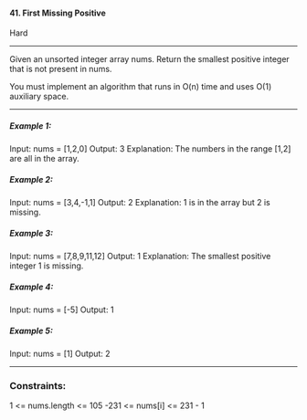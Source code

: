 #### 41. First Missing Positive
Hard

---
Given an unsorted integer array nums. Return the smallest positive integer that is not present in nums.

You must implement an algorithm that runs in O(n) time and uses O(1) auxiliary space.

--- 

##### Example 1:
Input: nums = [1,2,0]
Output: 3
Explanation: The numbers in the range [1,2] are all in the array.

##### Example 2:
Input: nums = [3,4,-1,1]
Output: 2
Explanation: 1 is in the array but 2 is missing.

##### Example 3:
Input: nums = [7,8,9,11,12]
Output: 1
Explanation: The smallest positive integer 1 is missing.

##### Example 4:
Input: nums = [-5]
Output: 1

##### Example 5:
Input: nums = [1]
Output: 2

---

### Constraints:

1 <= nums.length <= 105
-231 <= nums[i] <= 231 - 1
